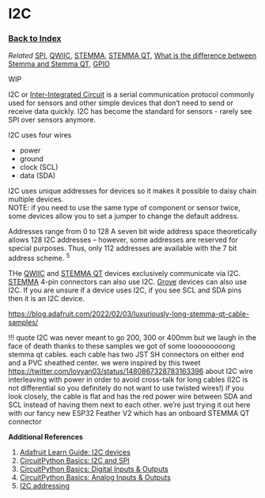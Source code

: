 
# I2C

### [Back to Index](index.md)

*Related* [SPI](spi.md), [QWIIC](connectors.md#qwiic), [STEMMA](connectors.md#stemma), [STEMMA QT](connectors.md#stemma-qt), [What is the difference between Stemma and Stemma QT](connectors.md#connector-comparison), [GPIO](gpio.md)

WIP


I2C or [Inter-Integrated Circuit](https://en.wikipedia.org/wiki/I²C) is a serial communication protocol commonly used for sensors and other simple devices that don’t need to send or receive data quickly.
I2C has become the standard for sensors - rarely see SPI over sensors anymore.

I2C uses four wires

- power 
- ground
- clock (SCL)
- data (SDA)


I2C uses unique addresses for devices so it makes it possible to daisy chain multiple devices.  
NOTE: if you need to use the same type of component or sensor twice, some devices allow you to set a jumper to change the default address.  

Addresses range from 0 to 128 
A seven bit wide address space theoretically allows 128 I2C addresses – however, some addresses are reserved for special purposes. Thus, only 112 addresses are available with the 7 bit address scheme. <sup>5</sup>


THe [QWIIC](connectors.md#qwiic) and [STEMMA QT](connectors.md#stemma-qt) devices exclusively communicate via I2C.  [STEMMA](connectors.md#stemma) 4-pin connectors can also use I2C. [Grove](connectors.md#grove) devices can also use I2C.  If you are unsure if a device uses I2C, if you see SCL and SDA pins then it is an I2C device.




https://blog.adafruit.com/2022/02/03/luxuriously-long-stemma-qt-cable-samples/


!!! quote
    I2C was never meant to go 200, 300 or 400mm but we laugh in the face of death thanks to these samples we got of some looooooooong stemma qt cables. each cable has two JST SH connectors on either end and a PVC sheathed center. we were inspired by this tweet https://twitter.com/lovyan03/status/1480867328783163396 about I2C wire interleaving with power in order to avoid cross-talk for long cables (I2C is not differential so you definitely do not want to use twisted wires!) if you look closely, the cable is flat and has the red power wire between SDA and SCL instead of having them next to each other. we’re just trying it out here with our fancy new ESP32 Feather V2 which has an onboard STEMMA QT connector 



**Additional References**

1. [Adafruit Learn Guide: I2C devices](https://learn.adafruit.com/circuitpython-basics-i2c-and-spi/i2c-devices)
2. [CircuitPython Basics: I2C and SPI](https://learn.adafruit.com/circuitpython-basics-i2c-and-spi)
3. [CircuitPython Basics: Digital Inputs & Outputs](https://learn.adafruit.com/circuitpython-digital-inputs-and-outputs)
4. [CircuitPython Basics: Analog Inputs & Outputs](https://learn.adafruit.com/circuitpython-basics-analog-inputs-and-outputs)
5. [I2C addressing](https://www.i2c-bus.org/addressing/)
